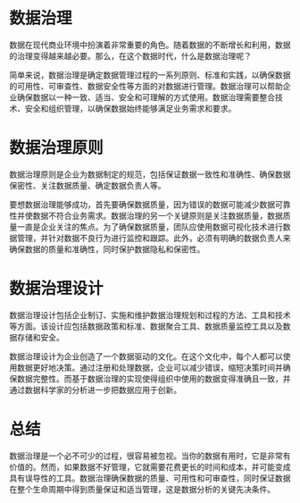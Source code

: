 # 数据治理

数据在现代商业环境中扮演着非常重要的角色。随着数据的不断增长和利用，数据的治理变得越来越必要。那么，在这个数据时代，什么是数据治理呢？

简单来说，数据治理是确定数据管理过程的一系列原则、标准和实践，以确保数据的可用性、可审查性、数据安全性等方面的对数据进行管理。数据治理可以帮助企业确保数据以一种一致、适当、安全和可理解的方式使用。数据治理需要整合技术、安全和组织管理，以确保数据始终能够满足业务需求和要求。

# 数据治理原则

数据治理原则是企业为数据制定的规范，包括保证数据一致性和准确性、确保数据保密性、关注数据质量、确定数据负责人等。

要想数据治理能够成功，首先要确保数据质量，因为错误的数据可能减少数据可靠性并使数据不符合业务需求。数据治理的另一个关键原则是关注数据质量，数据质量一直是企业关注的焦点。为了确保数据质量，团队应使用数据可视化技术进行数据管理，并针对数据不良行为进行监控和跟踪。此外，必须有明确的数据负责人来确保数据的质量和准确性，同时保护数据隐私和保密性。

# 数据治理设计

数据治理设计包括企业制订、实施和维护数据治理规划和过程的方法、工具和技术等方面。该设计应包括数据政策和标准、数据聚合工具、数据质量监控工具以及数据存储和安全。

数据治理设计为企业创造了一个数据驱动的文化。在这个文化中，每个人都可以使用数据更好地决策。通过注册和处理数据，企业可以减少错误，缩短决策时间并确保数据完整性。而基于数据治理的实现使得组织中使用的数据变得准确且一致，并通过数据科学家的分析进一步把数据应用于创新。

# 总结

数据治理是一个必不可少的过程，很容易被忽视。当你的数据有用时，它是非常有价值的。然而，如果数据不好管理，它就需要花费更长的时间和成本，并可能变成具有误导性的工具。数据治理确保数据的质量、可用性和可审查性，同时保证数据在整个生命周期中得到质量保证和适当管理，这是数据分析的关键先决条件。